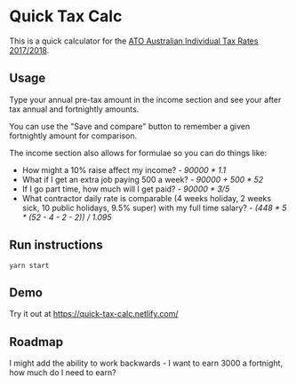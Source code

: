 # Quick Tax Calc

This is a quick calculator for the [ATO Australian Individual Tax Rates 2017/2018](https://www.ato.gov.au/Rates/Individual-income-tax-rates/).

## Usage

Type your annual pre-tax amount in the income section and see your after tax annual and fortnightly amounts.

You can use the "Save and compare" button to remember a given fortnightly amount for comparison.

The income section also allows for formulae so you can do things like:

- How might a 10% raise affect my income? - _90000 \* 1.1_
- What if I get an extra job paying 500 a week? - _90000 + 500 \* 52_
- If I go part time, how much will I get paid? - _90000 \* 3/5_
- What contractor daily rate is comparable (4 weeks holiday, 2 weeks sick, 10 public holidays, 9.5% super) with my full time salary? - _(448 \* 5 \* (52 - 4 - 2 - 2)) / 1.095_

## Run instructions

`yarn start`

## Demo

Try it out at https://quick-tax-calc.netlify.com/

## Roadmap

I might add the ability to work backwards - I want to earn 3000 a fortnight, how much do I need to earn?
